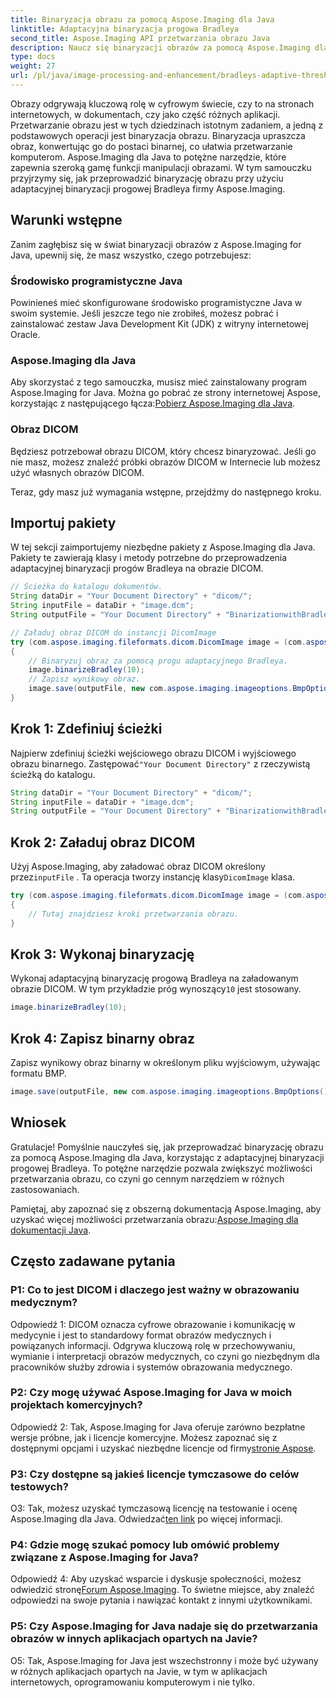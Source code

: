 ```yaml
---
title: Binaryzacja obrazu za pomocą Aspose.Imaging dla Java
linktitle: Adaptacyjna binaryzacja progowa Bradleya
second_title: Aspose.Imaging API przetwarzania obrazu Java
description: Naucz się binaryzacji obrazów za pomocą Aspose.Imaging dla Java. Z łatwością przekształcaj obrazy DICOM. Zapoznaj się z przewodnikiem krok po kroku z przykładami kodu.
type: docs
weight: 27
url: /pl/java/image-processing-and-enhancement/bradleys-adaptive-threshold-binarization/
---
```

Obrazy odgrywają kluczową rolę w cyfrowym świecie, czy to na stronach internetowych, w dokumentach, czy jako część różnych aplikacji. Przetwarzanie obrazu jest w tych dziedzinach istotnym zadaniem, a jedną z podstawowych operacji jest binaryzacja obrazu. Binaryzacja upraszcza obraz, konwertując go do postaci binarnej, co ułatwia przetwarzanie komputerom. Aspose.Imaging dla Java to potężne narzędzie, które zapewnia szeroką gamę funkcji manipulacji obrazami. W tym samouczku przyjrzymy się, jak przeprowadzić binaryzację obrazu przy użyciu adaptacyjnej binaryzacji progowej Bradleya firmy Aspose.Imaging. 

## Warunki wstępne

Zanim zagłębisz się w świat binaryzacji obrazów z Aspose.Imaging for Java, upewnij się, że masz wszystko, czego potrzebujesz:

### Środowisko programistyczne Java

Powinieneś mieć skonfigurowane środowisko programistyczne Java w swoim systemie. Jeśli jeszcze tego nie zrobiłeś, możesz pobrać i zainstalować zestaw Java Development Kit (JDK) z witryny internetowej Oracle.

### Aspose.Imaging dla Java

Aby skorzystać z tego samouczka, musisz mieć zainstalowany program Aspose.Imaging for Java. Można go pobrać ze strony internetowej Aspose, korzystając z następującego łącza:[Pobierz Aspose.Imaging dla Java](https://releases.aspose.com/imaging/java/).

### Obraz DICOM

Będziesz potrzebował obrazu DICOM, który chcesz binaryzować. Jeśli go nie masz, możesz znaleźć próbki obrazów DICOM w Internecie lub możesz użyć własnych obrazów DICOM.

Teraz, gdy masz już wymagania wstępne, przejdźmy do następnego kroku.

## Importuj pakiety

W tej sekcji zaimportujemy niezbędne pakiety z Aspose.Imaging dla Java. Pakiety te zawierają klasy i metody potrzebne do przeprowadzenia adaptacyjnej binaryzacji progów Bradleya na obrazie DICOM.

```java
// Ścieżka do katalogu dokumentów.
String dataDir = "Your Document Directory" + "dicom/";
String inputFile = dataDir + "image.dcm";
String outputFile = "Your Document Directory" + "BinarizationwithBradleyAdaptiveThreshold_out.bmp";

// Załaduj obraz DICOM do instancji DicomImage
try (com.aspose.imaging.fileformats.dicom.DicomImage image = (com.aspose.imaging.fileformats.dicom.DicomImage) Image.load(inputFile))
{
    // Binaryzuj obraz za pomocą progu adaptacyjnego Bradleya.
    image.binarizeBradley(10);
    // Zapisz wynikowy obraz.
    image.save(outputFile, new com.aspose.imaging.imageoptions.BmpOptions());
}
```

## Krok 1: Zdefiniuj ścieżki

 Najpierw zdefiniuj ścieżki wejściowego obrazu DICOM i wyjściowego obrazu binarnego. Zastępować`"Your Document Directory"` z rzeczywistą ścieżką do katalogu.

```java
String dataDir = "Your Document Directory" + "dicom/";
String inputFile = dataDir + "image.dcm";
String outputFile = "Your Document Directory" + "BinarizationwithBradleyAdaptiveThreshold_out.bmp";
```

## Krok 2: Załaduj obraz DICOM

Użyj Aspose.Imaging, aby załadować obraz DICOM określony przez`inputFile` . Ta operacja tworzy instancję klasy`DicomImage` klasa.

```java
try (com.aspose.imaging.fileformats.dicom.DicomImage image = (com.aspose.imaging.fileformats.dicom.DicomImage) Image.load(inputFile))
{
    // Tutaj znajdziesz kroki przetwarzania obrazu.
}
```

## Krok 3: Wykonaj binaryzację

 Wykonaj adaptacyjną binaryzację progową Bradleya na załadowanym obrazie DICOM. W tym przykładzie próg wynoszący`10` jest stosowany.

```java
image.binarizeBradley(10);
```

## Krok 4: Zapisz binarny obraz

Zapisz wynikowy obraz binarny w określonym pliku wyjściowym, używając formatu BMP.

```java
image.save(outputFile, new com.aspose.imaging.imageoptions.BmpOptions());
```

## Wniosek

Gratulacje! Pomyślnie nauczyłeś się, jak przeprowadzać binaryzację obrazu za pomocą Aspose.Imaging dla Java, korzystając z adaptacyjnej binaryzacji progowej Bradleya. To potężne narzędzie pozwala zwiększyć możliwości przetwarzania obrazu, co czyni go cennym narzędziem w różnych zastosowaniach.

 Pamiętaj, aby zapoznać się z obszerną dokumentacją Aspose.Imaging, aby uzyskać więcej możliwości przetwarzania obrazu:[Aspose.Imaging dla dokumentacji Java](https://reference.aspose.com/imaging/java/).

## Często zadawane pytania

### P1: Co to jest DICOM i dlaczego jest ważny w obrazowaniu medycznym?

Odpowiedź 1: DICOM oznacza cyfrowe obrazowanie i komunikację w medycynie i jest to standardowy format obrazów medycznych i powiązanych informacji. Odgrywa kluczową rolę w przechowywaniu, wymianie i interpretacji obrazów medycznych, co czyni go niezbędnym dla pracowników służby zdrowia i systemów obrazowania medycznego.

### P2: Czy mogę używać Aspose.Imaging for Java w moich projektach komercyjnych?

 Odpowiedź 2: Tak, Aspose.Imaging for Java oferuje zarówno bezpłatne wersje próbne, jak i licencje komercyjne. Możesz zapoznać się z dostępnymi opcjami i uzyskać niezbędne licencje od firmy[stronie Aspose](https://purchase.aspose.com/buy).

### P3: Czy dostępne są jakieś licencje tymczasowe do celów testowych?

 O3: Tak, możesz uzyskać tymczasową licencję na testowanie i ocenę Aspose.Imaging dla Java. Odwiedzać[ten link](https://purchase.aspose.com/temporary-license/) po więcej informacji.

### P4: Gdzie mogę szukać pomocy lub omówić problemy związane z Aspose.Imaging for Java?

 Odpowiedź 4: Aby uzyskać wsparcie i dyskusje społeczności, możesz odwiedzić stronę[Forum Aspose.Imaging](https://forum.aspose.com/). To świetne miejsce, aby znaleźć odpowiedzi na swoje pytania i nawiązać kontakt z innymi użytkownikami.

### P5: Czy Aspose.Imaging for Java nadaje się do przetwarzania obrazów w innych aplikacjach opartych na Javie?

O5: Tak, Aspose.Imaging for Java jest wszechstronny i może być używany w różnych aplikacjach opartych na Javie, w tym w aplikacjach internetowych, oprogramowaniu komputerowym i nie tylko.